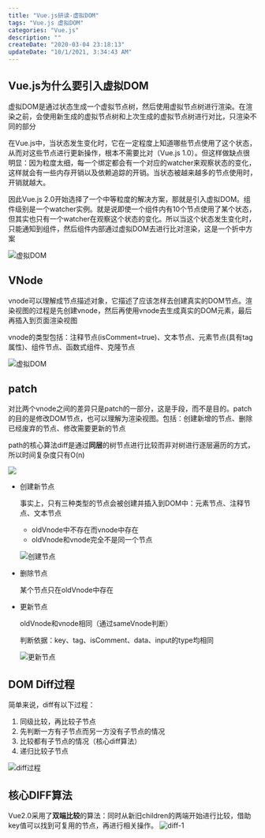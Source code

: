 ```yaml
---
title: "Vue.js研读-虚拟DOM"
tags: "Vue.js 虚拟DOM"
categories: "Vue.js"
description: ""
createDate: "2020-03-04 23:18:13"
updateDate: "10/1/2021, 3:34:43 AM"
---
```



## Vue.js为什么要引入虚拟DOM

虚拟DOM是通过状态生成一个虚拟节点树，然后使用虚拟节点树进行渲染。在渲染之前，会使用新生成的虚拟节点树和上次生成的虚拟节点树进行对比，只渲染不同的部分

在Vue.js中，当状态发生变化时，它在一定程度上知道哪些节点使用了这个状态，从而对这些节点进行更新操作，根本不需要比对（Vue.js 1.0）。但这样做缺点很明显：因为粒度太细，每一个绑定都会有一个对应的watcher来观察状态的变化，这样就会有一些内存开销以及依赖追踪的开销。当状态被越来越多的节点使用时，开销就越大。

因此Vue.js 2.0开始选择了一个中等粒度的解决方案，那就是引入虚拟DOM。组件级别是一个watcher实例。就是说即使一个组件内有10个节点使用了某个状态，但其实也只有一个watcher在观察这个状态的变化。所以当这个状态发生变化时，只能通知到组件，然后组件内部通过虚拟DOM去进行比对渲染，这是一个折中方案

![虚拟DOM](https://mrrsblog.oss-cn-shanghai.aliyuncs.com/%E8%99%9A%E6%8B%9FDOM-0.png)

## VNode

vnode可以理解成节点描述对象，它描述了应该怎样去创建真实的DOM节点。渲染视图的过程是先创建vnode，然后再使用vnode去生成真实的DOM元素，最后再插入到页面渲染视图

vnode的类型包括：注释节点(isComment=true)、文本节点、元素节点(具有tag属性)、组件节点、函数式组件、克隆节点

![虚拟DOM](https://mrrsblog.oss-cn-shanghai.aliyuncs.com/%E8%99%9A%E6%8B%9FDOM-1.png)

## patch

对比两个vnode之间的差异只是patch的一部分，这是手段，而不是目的。patch的目的是修改DOM节点，也可以理解为渲染视图。包括：创建新增的节点、删除已经废弃的节点、修改需要更新的节点

path的核心算法diff是通过**同层**的树节点进行比较而非对树进行逐层遍历的方式，所以时间复杂度只有O(n)

![](https://mrrsblog.oss-cn-shanghai.aliyuncs.com/patch-0.png)

- 创建新节点

  事实上，只有三种类型的节点会被创建并插入到DOM中：元素节点、注释节点、文本节点

  - oldVnode中不存在而vnode中存在
  - oldVnode和vnode完全不是同一个节点

  ![创建节点](https://mrrsblog.oss-cn-shanghai.aliyuncs.com/%E8%99%9A%E6%8B%9FDOM-2.png)

- 删除节点

  某个节点只在oldVnode中存在

- 更新节点

  oldVnode和vnode相同（通过sameVnode判断）

  判断依据：key、tag、isComment、data、input的type均相同
  
  ![更新节点](https://mrrsblog.oss-cn-shanghai.aliyuncs.com/%E8%99%9A%E6%8B%9FDOM-3.png)

## DOM Diff过程

简单来说，diff有以下过程：

1. 同级比较，再比较子节点
2. 先判断一方有子节点而另一方没有子节点的情况
3. 比较都有子节点的情况（核心diff算法）
4. 递归比较子节点

![diff过程](https://mrrsblog.oss-cn-shanghai.aliyuncs.com/diff-0.png)

## 核心DIFF算法

Vue2.0采用了**双端比较**的算法：同时从新旧children的两端开始进行比较，借助key值可以找到可复用的节点，再进行相关操作。
![diff-1](https://mrrsblog.oss-cn-shanghai.aliyuncs.com/diff-1.png)